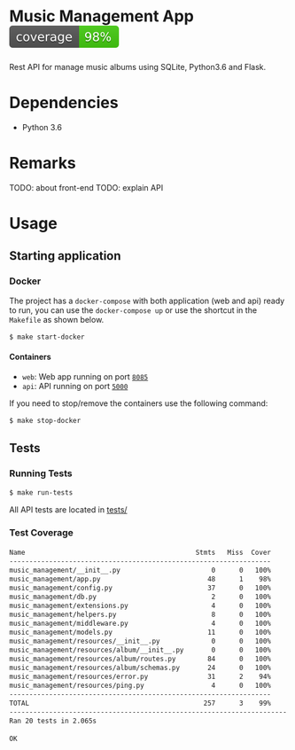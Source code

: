 # Music Management App![](coverage.svg)
Rest API for manage music albums using SQLite, Python3.6 and Flask.


# Dependencies
* Python 3.6

# Remarks

TODO: about front-end
TODO: explain API

# Usage

## Starting application 

### Docker

The project has a `docker-compose` with both application (web and api) ready to run, you can use the `docker-compose up`
or use the shortcut in the `Makefile` as shown below.

```bash
$ make start-docker
```

#### Containers
   * `web`: Web app running on port [`8085`](http://localhost:8085)
   * `api`: API running on port [`5000`](http://localhost:5051)

If you need to stop/remove the containers use the following command:
```bash
$ make stop-docker
```

## Tests


### Running Tests
```bash
$ make run-tests
```

All API tests are located in [tests/](tests/)

### Test Coverage
```text
Name                                           Stmts   Miss  Cover
------------------------------------------------------------------
music_management/__init__.py                       0      0   100%
music_management/app.py                           48      1    98%
music_management/config.py                        37      0   100%
music_management/db.py                             2      0   100%
music_management/extensions.py                     4      0   100%
music_management/helpers.py                        8      0   100%
music_management/middleware.py                     4      0   100%
music_management/models.py                        11      0   100%
music_management/resources/__init__.py             0      0   100%
music_management/resources/album/__init__.py       0      0   100%
music_management/resources/album/routes.py        84      0   100%
music_management/resources/album/schemas.py       24      0   100%
music_management/resources/error.py               31      2    94%
music_management/resources/ping.py                 4      0   100%
------------------------------------------------------------------
TOTAL                                            257      3    99%
----------------------------------------------------------------------
Ran 20 tests in 2.065s

OK
```

